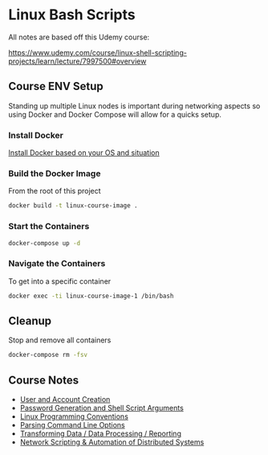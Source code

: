 # Linux Bash Scripts

All notes are based off this Udemy course:

https://www.udemy.com/course/linux-shell-scripting-projects/learn/lecture/7997500#overview

## Course ENV Setup

Standing up multiple Linux nodes is important during networking aspects so using Docker and Docker Compose will allow for a quicks setup.

### Install Docker

[Install Docker based on your OS and situation](https://docs.docker.com/get-docker/)

### Build the Docker Image

From the root of this project 

```bash
docker build -t linux-course-image .
```

### Start the Containers

```bash
docker-compose up -d
```

### Navigate the Containers

To get into a specific container

```bash
docker exec -ti linux-course-image-1 /bin/bash
```

## Cleanup

Stop and remove all containers

```bash
docker-compose rm -fsv
```

## Course Notes

- [User and Account Creation](notes/USER_ACCOUNTS.md)
- [Password Generation and Shell Script Arguments](notes/PASSWORDS.md)
- [Linux Programming Conventions](notes/CONVENTIONS.md)
- [Parsing Command Line Options](notes/PARSING_CLI_OPTIONS.md)
- [Transforming Data / Data Processing / Reporting](notes/DATA_PROCESSING.md)
- [Network Scripting & Automation of Distributed Systems](notes/NETWORKING.md)